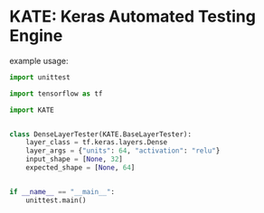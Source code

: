 # KATE: Keras Automated Testing Engine

example usage:

```python
import unittest

import tensorflow as tf

import KATE


class DenseLayerTester(KATE.BaseLayerTester):
    layer_class = tf.keras.layers.Dense
    layer_args = {"units": 64, "activation": "relu"}
    input_shape = [None, 32]
    expected_shape = [None, 64]


if __name__ == "__main__":
    unittest.main()

```
